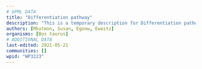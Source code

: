```yaml
---
# GPML DATA
title: "Differentiation pathway"
description: "This is a temporary description for Differentiation pathway"
authors: [Mkutmon, Susan, Egonw, Eweitz]
organisms: [Bos taurus]
# ADDITIONAL DATA
last-edited: 2021-05-21
communities: []
wpid: "WP3223"
---
```


